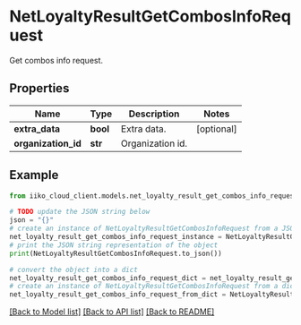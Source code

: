 # NetLoyaltyResultGetCombosInfoRequest

Get combos info request.

## Properties

Name | Type | Description | Notes
------------ | ------------- | ------------- | -------------
**extra_data** | **bool** | Extra data. | [optional] 
**organization_id** | **str** | Organization id. | 

## Example

```python
from iiko_cloud_client.models.net_loyalty_result_get_combos_info_request import NetLoyaltyResultGetCombosInfoRequest

# TODO update the JSON string below
json = "{}"
# create an instance of NetLoyaltyResultGetCombosInfoRequest from a JSON string
net_loyalty_result_get_combos_info_request_instance = NetLoyaltyResultGetCombosInfoRequest.from_json(json)
# print the JSON string representation of the object
print(NetLoyaltyResultGetCombosInfoRequest.to_json())

# convert the object into a dict
net_loyalty_result_get_combos_info_request_dict = net_loyalty_result_get_combos_info_request_instance.to_dict()
# create an instance of NetLoyaltyResultGetCombosInfoRequest from a dict
net_loyalty_result_get_combos_info_request_from_dict = NetLoyaltyResultGetCombosInfoRequest.from_dict(net_loyalty_result_get_combos_info_request_dict)
```
[[Back to Model list]](../README.md#documentation-for-models) [[Back to API list]](../README.md#documentation-for-api-endpoints) [[Back to README]](../README.md)


